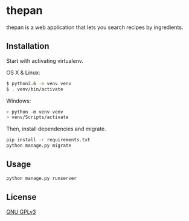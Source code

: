 # thepan

thepan is a web application that lets you search recipes by ingredients.

## Installation
Start with activating virtualenv.

OS X & Linux:

```bash
$ python3.6 -m venv venv
$ . venv/bin/activate
```

Windows:

```bash
> python -m venv venv
> venv/Scripts/activate
```

Then, install dependencies and migrate.

```bash
pip install -r requirements.txt
python manage.py migrate
```

## Usage

```bash
python manage.py runserver
```

## License
[GNU GPLv3](https://choosealicense.com/licenses/gpl-3.0/)
